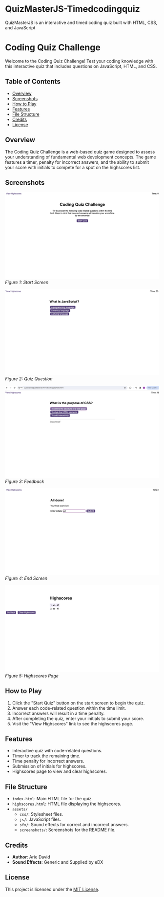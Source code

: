 # QuizMasterJS-Timedcodingquiz
QuizMasterJS is an interactive and timed coding quiz built with HTML, CSS, and JavaScript

# Coding Quiz Challenge

Welcome to the Coding Quiz Challenge! Test your coding knowledge with this interactive quiz that includes questions on JavaScript, HTML, and CSS.

## Table of Contents
- [Overview](#overview)
- [Screenshots](#screenshots)
- [How to Play](#how-to-play)
- [Features](#features)
- [File Structure](#file-structure)
- [Credits](#credits)
- [License](#license)

## Overview

The Coding Quiz Challenge is a web-based quiz game designed to assess your understanding of fundamental web development concepts. The game features a timer, penalty for incorrect answers, and the ability to submit your score with initials to compete for a spot on the highscores list. 

## Screenshots

![Start Screen](./assets/screenshots/startscreen.png)
*Figure 1: Start Screen*

![Quiz Question](./assets/screenshots/quizquestion2.png)
*Figure 2: Quiz Question*

![End Screen](./assets/screenshots/feedback.png)
*Figure 3: Feedback*

![End Screen](./assets/screenshots/endscreen.png)
*Figure 4: End Screen*

![Highscores Page](./assets/screenshots/highscores.png)
*Figure 5: Highscores Page*

## How to Play

1. Click the "Start Quiz" button on the start screen to begin the quiz.
2. Answer each code-related question within the time limit.
3. Incorrect answers will result in a time penalty.
4. After completing the quiz, enter your initials to submit your score.
5. Visit the "View Highscores" link to see the highscores page.

## Features

- Interactive quiz with code-related questions.
- Timer to track the remaining time.
- Time penalty for incorrect answers.
- Submission of initials for highscores.
- Highscores page to view and clear highscores.

## File Structure

- `index.html`: Main HTML file for the quiz.
- `highscores.html`: HTML file displaying the highscores.
- `assets/`
  - `css/`: Stylesheet files.
  - `js/`: JavaScript files.
  - `sfx/`: Sound effects for correct and incorrect answers.
  - `screenshots/`: Screenshots for the README file.

## Credits

- **Author**: Arie David
- **Sound Effects**: Generic and Supplied by eDX

## License

This project is licensed under the [MIT License](LICENSE).